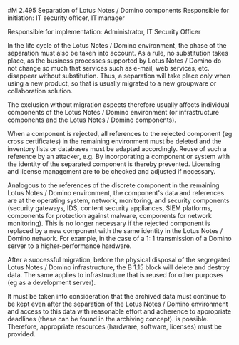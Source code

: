 #M 2.495 Separation of Lotus Notes / Domino components
Responsible for initiation: IT security officer, IT manager

Responsible for implementation: Administrator, IT Security Officer

In the life cycle of the Lotus Notes / Domino environment, the phase of the separation must also be taken into account. As a rule, no substitution takes place, as the business processes supported by Lotus Notes / Domino do not change so much that services such as e-mail, web services, etc. disappear without substitution. Thus, a separation will take place only when using a new product, so that is usually migrated to a new groupware or collaboration solution.

The exclusion without migration aspects therefore usually affects individual components of the Lotus Notes / Domino environment (or infrastructure components and the Lotus Notes / Domino components).

When a component is rejected, all references to the rejected component (eg cross certificates) in the remaining environment must be deleted and the inventory lists or databases must be adapted accordingly. Reuse of such a reference by an attacker, e.g. By incorporating a component or system with the identity of the separated component is thereby prevented. Licensing and license management are to be checked and adjusted if necessary.

Analogous to the references of the discrete component in the remaining Lotus Notes / Domino environment, the component's data and references are at the operating system, network, monitoring, and security components (security gateways, IDS, content security appliances, SIEM platforms, components for protection against malware, components for network monitoring). This is no longer necessary if the rejected component is replaced by a new component with the same identity in the Lotus Notes / Domino network. For example, in the case of a 1: 1 transmission of a Domino server to a higher-performance hardware.

After a successful migration, before the physical disposal of the segregated Lotus Notes / Domino infrastructure, the B 1.15 block will delete and destroy data. The same applies to infrastructure that is reused for other purposes (eg as a development server).

It must be taken into consideration that the archived data must continue to be kept even after the separation of the Lotus Notes / Domino environment and access to this data with reasonable effort and adherence to appropriate deadlines (these can be found in the archiving concept). is possible. Therefore, appropriate resources (hardware, software, licenses) must be provided.



